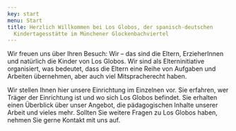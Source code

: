 ```yaml
---
key: start
menu: Start
title: Herzlich Willkommen bei Los Globos, der spanisch-deutschen
  Kindertagesstätte im Münchener Glockenbachviertel
---
```

Wir freuen uns über Ihren Besuch:  Wir – das sind die Eltern, ErzieherInnen und natürlich die Kinder von Los Globos. Wir sind als Elterninitiative organisiert, was bedeutet, dass die Eltern eine Reihe von Aufgaben und Arbeiten übernehmen, aber auch viel Mitspracherecht haben.

Wir stellen Ihnen hier unsere Einrichtung im Einzelnen vor. Sie erfahren, wer Träger der Einrichtung ist und wo sich Los Globos befindet. Sie erhalten einen Überblick über unser Angebot, die pädagogischen Inhalte unserer Arbeit und vieles mehr. Sollten Sie weitere Fragen zu Los Globos haben, nehmen Sie gerne Kontakt mit uns auf.